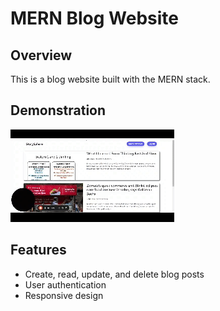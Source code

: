 # MERN Blog Website

## Overview
This is a blog website built with the MERN stack.

## Demonstration
![Blog Website Demo](blog-recording.gif)

## Features
- Create, read, update, and delete blog posts
- User authentication
- Responsive design
